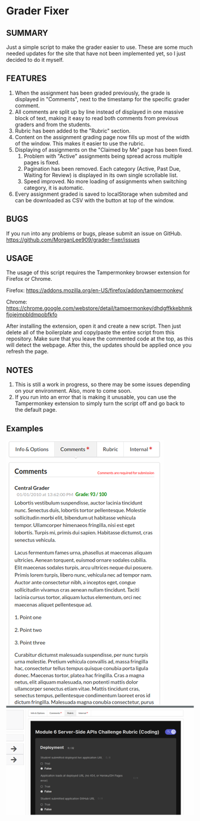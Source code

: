 # Grader Fixer

## SUMMARY
Just a simple script to make the grader easier to use. These are some much needed updates for the site that have not been implemented yet, so I just decided to do it myself.

## FEATURES
1. When the assignment has been graded previously, the grade is displayed in "Comments", next to the timestamp for the specific grader comment.
2. All comments are split up by line instead of displayed in one massive block of text, making it easy to read both comments from previous graders and from the students.
3. Rubric has been added to the "Rubric" section.
4. Content on the assignment grading page now fills up most of the width of the window. This makes it easier to use the rubric. 
5. Displaying of assignments on the "Claimed by Me" page has been fixed.
    1. Problem with "Active" assignments being spread across multiple pages is fixed.
    2. Pagination has been removed. Each category (Active, Past Due, Waiting for Review) is displayed in its own single scrollable list.
    3. Speed improved. No more loading of assignments when switching category, it is automatic.
6. Every assignment graded is saved to localStorage when submited and can be downloaded as CSV with the button at top of the window.

## BUGS
If you run into any problems or bugs, please submit an issue on GitHub. https://github.com/MorganLee909/grader-fixer/issues

## USAGE
The usage of this script requires the Tampermonkey browser extension for Firefox or Chrome.

Firefox: https://addons.mozilla.org/en-US/firefox/addon/tampermonkey/

Chrome: https://chrome.google.com/webstore/detail/tampermonkey/dhdgffkkebhmkfjojejmpbldmpobfkfo

After installing the extension, open it and create a new script. Then just delete all of the boilerplate and copy/paste the entire script from this repository. Make sure that you leave the commented code at the top, as this will detect the webpage. After this, the updates should be applied once you refresh the page.

## NOTES
1. This is still a work in progress, so there may be some issues depending on your environment. Also, more to come soon.
2. If you run into an error that is making it unusable, you can use the Tampermonkey extension to simply turn the script off and go back to the default page.


## Examples
![Update comment view](./commentExample.png "Comments/Grades Updated View")
![Rubric view](./rubricExample.png "Rubric")
